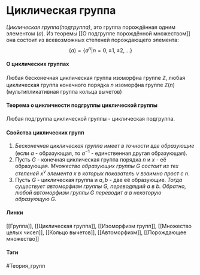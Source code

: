 # Циклическая группа
*Циклическая группа(подгруппа)*, это группа порождённая одним элементом $(a)$. Из теоремы [[О подгруппе порождённой множеством]] она состоит из всевозможных степеней порождающего элемента:
$$
(a)=\{a^n|n=0,\pm1,\pm2,\dots\}
$$

#### О циклических группах
Любая бесконечная циклическая группа изоморфна группе $\mathbb{Z}$, любая циклическая группа конечного порядка $n$ изоморфна группе $\mathbb{Z}(n)$(мультипликативная группа кольца вычетов)

#### Теорема о цикличности подгруппы циклической группы
Любая подгруппа циклической группы - циклическая подгруппа.

#### Свойства циклических групп
1. *Бесконечная циклическая группа имеет в точности вде образующие* (если $a$ - образующая, то $a^{-1}$ - единственная другая образующая).
2. Пусть $G$ - конечная циклическая группа порядка $n$ и $x$ - её образующая. *Множество образующих группы $G$ состоит из тех степеней $x^{\nu}$ элемента $x$ в которых показатель $\nu$ взаимно прост с $n$*.
3. Пусть $G$ - циклическая группа и $a,b$ - две её образующие. *Тогда существует автоморфизм группы $G$, переводящий $a$ в $b$. Обратно, любой автоморфизм группы $G$ переводит $a$ в некоторую образующую $G$.*

#### Линки 
 [[Группа]], 
 [[Циклическая группа]],
 [[Изоморфизм групп]],
 [[Множество целых чисел]],
 [[Кольцо вычетов]],
 [[Автоморфизм]],
 [[Порождающее множество]]
#### Тэги 
 #Теория_групп 